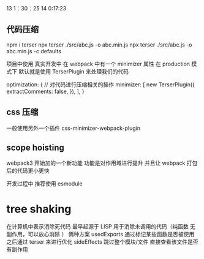 13 1：30：25
14 0:17:23

## 代码压缩

npm i terser
npx terser ./src/abc.js -o abc.min.js
npx terser ./src/abc.js -o abc.min.js -c defaults

项目中使用
真实开发中
在 webpack 中有一个 minimizer 属性 在 production 模式下 默认就是使用 TerserPlugin 来处理我们的代码

optimization: {
// 对代码进行压缩相关的操作
minimizer: [
new TerserPlugin({
extractComments: false,
}),
],
}

## css 压缩

一般使用另外一个插件
css-minimizer-webpack-plugin

## scope hoisting

webpack3 开始加的一个新功能
功能是对作用域进行提升 并且让 webpack 打包后的代码更小更快

开发过程中 推荐使用 esmodule

# tree shaking

在计算机中表示消除死代码
最早起源于 LISP 用于消除未调用的代码（纯函数 无副作用，可以放心消除 ）
俩种方案
usedExports 通过标记某些函数是否被使用 之后通过 terser 来进行优化
sideEffects 跳过整个模块/文件 直接查看该文件是否有副作用

